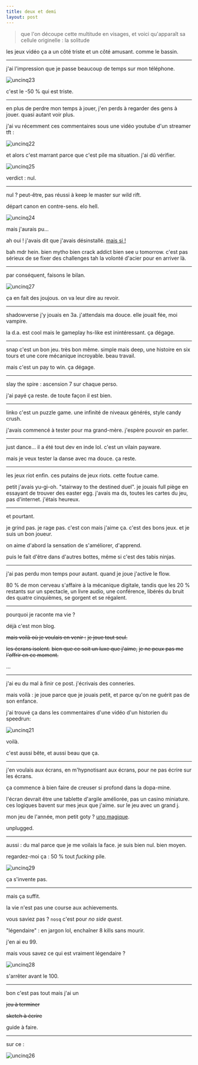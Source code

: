 ```yaml
---
title: deux et demi
layout: post
---
```


> que l'on découpe cette multitude en visages, et voici qu'apparaît sa cellule originelle : la solitude

les jeux vidéo ça a un côté triste et un côté amusant. 
comme le bassin.

---

j'ai l'impression que je passe beaucoup de temps sur mon téléphone.

![uncinq23](/img/uncinq23.png)

c'est le -50 % qui est triste.

---

en plus de perdre mon temps à jouer, j'en perds à regarder des gens à jouer.
quasi autant voir plus.

j'ai vu récemment ces commentaires sous une vidéo youtube d'un streamer tft :

![uncinq22](/img/uncinq22.png)

et alors c'est marrant parce que c'est pile ma situation.
j'ai dû vérifier.

![uncinq25](/img/uncinq25.png)

verdict : nul.

---

nul ? peut-être, pas réussi à keep le master sur wild rift.

départ canon en contre-sens. elo hell. 

![uncinq24](/img/uncinq24.png)

mais j'aurais pu...

ah oui ! j'avais dit que j'avais désinstallé. [mais si !](https://le.guide/2023/06/18/un_sur_cinq_trois.html)

bah mdr hein. bien mytho bien crack addict bien see u tomorrow.
c'est pas sérieux de se fixer des challenges tah la volonté d'acier pour en arriver là.

---

par conséquent, faisons le bilan.

![uncinq27](/img/uncinq27.png)

ça en fait des joujous. on va leur dire au revoir.

---

shadowverse j'y jouais en 3a. 
j'attendais ma douce. 
elle jouait fée, moi vampire. 

la d.a. est cool mais le gameplay hs-like est inintéressant.
ça dégage.

---

snap c'est un bon jeu. très bon même.
simple mais deep, une histoire en six tours
et une core mécanique incroyable.
beau travail.

mais c'est un pay to win.
ça dégage.

---

slay the spire :
ascension 7 sur chaque perso.

j'ai payé ça reste.
de toute façon il est bien.

---

linko c'est un puzzle game.
une infinité de niveaux générés, style candy crush.

j'avais commencé à tester pour ma grand-mère.
j'espère pouvoir en parler.

---

just dance...
il a été tout dev en inde lol.
c'est un vilain payware.

mais je veux tester la danse avec ma douce.
ça reste.

---

les jeux riot enfin.
ces putains de jeux riots.
cette foutue came.

petit j'avais yu-gi-oh.
"stairway to the destined duel".
je jouais full piège en essayant de trouver des easter egg. 
j'avais ma ds, toutes les cartes du jeu, pas d'internet. 
j'étais heureux.

---

et pourtant.

je grind pas. 
je rage pas.
c'est con mais j'aime ça.
c'est des bons jeux.
et je suis un bon joueur.

on aime d'abord la sensation de s'améliorer, d'apprend.

puis le fait d'être dans d'autres bottes,
même si c'est des tabis ninjas.

---

j'ai pas perdu mon temps pour autant. quand je joue j'active le flow.

80 % de mon cerveau s'affaire à la mécanique digitale,
tandis que les 20 % restants
sur un spectacle,
un livre audio,
une conférence,
libérés du bruit des quatre cinquièmes,
se gorgent et se régalent.

---

pourquoi je raconte ma vie ?

déjà c'est mon blog.

~~mais voilà où je voulais en venir :~~
~~je joue tout seul.~~

~~les écrans isolent.~~
~~bien que ce soit un luxe que j'aime,~~
~~je ne peux pas me l'offrir en ce moment.~~

...

---

j'ai eu du mal à finir ce post. 
j'écrivais des conneries. 

mais voilà :
je joue parce que je jouais petit, 
et parce qu'on ne guérit pas de son enfance.

j'ai trouvé ça
dans les commentaires d'une vidéo d'un historien du speedrun:

![uncinq21](/img/uncinq21.png)

voilà.

c'est aussi bête,
et aussi beau que ça.

---

j'en voulais aux écrans,
en m'hypnotisant aux écrans,
pour ne pas écrire sur les écrans.

ça commence à bien faire
de creuser si profond dans
la dopa-mine.

l'écran devrait être une tablette d'argile améliorée,
pas un casino miniature.
ces logiques bavent sur mes jeux que j'aime.
sur le jeu avec un grand j.

mon jeu de l'année, mon petit goty ?
[uno magique](autre/jeux/uno_magique.html).

unplugged.
    
---

aussi :
du mal parce que je me voilais la face.
je suis bien nul. bien moyen.

regardez-moi ça : 50 % tout *fucking* pile.

![uncinq29](/img/uncinq29.png)

ça s'invente pas.

---

mais ça suffit.

la vie n'est pas une course aux achievements.

vous saviez pas ?
`nosq` c'est pour *no side quest*.

"légendaire" : en jargon lol, enchaîner 8 kills sans mourir.

j'en ai eu 99. 

mais vous savez ce qui est vraiment légendaire ?

![uncinq28](/img/uncinq28.png)

s'arrêter avant le 100.

---

bon c'est pas tout
mais j'ai un 

~~jeu à terminer~~ 

~~sketch à écrire~~ 

guide à faire.

---

sur ce :

![uncinq26](/img/uncinq26.jpeg)
